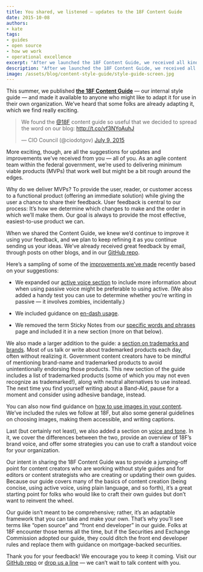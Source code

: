 ```yaml
---
title: You shared, we listened — updates to the 18F Content Guide
date: 2015-10-08
authors:
- kate
tags:
- guides
- open source
- how we work
- operational excellence
excerpt: "After we launched the 18F Content Guide, we received all kinds of suggestions for updates and improvements. Here's a sampling of some of the improvements we've made recently based on your suggestions."
description: "After we launched the 18F Content Guide, we received all kinds of suggestions for updates and improvements. Here's a sampling of some of the improvements we've made recently based on your suggestions."
image: /assets/blog/content-style-guide/style-guide-screen.jpg
---
```


This summer, we published [**the 18F Content
Guide**](https://pages.18f.gov/content-guide/) — our internal style
guide — and made it available to anyone who might like to adapt it for
use in their own organization. We’ve heard that some folks are already
adapting it, which we find really exciting.

<blockquote class="twitter-tweet" lang="en"><p lang="en"
dir="ltr">We found the <a href="https://twitter.com/18F">@18F</a>
content guide so useful that we decided to spread the word on our blog:
<a
href="http://t.co/vf3NYoAuhJ">http://t.co/vf3NYoAuhJ</a></p>&mdash;
CIO Council (@ciodotgov) <a
href="https://twitter.com/ciodotgov/status/619227441626775552">July 9,
2015</a></blockquote>
<script async src="//platform.twitter.com/widgets.js"
charset="utf-8"></script>

More exciting, though, are all the suggestions for updates and
improvements we’ve received from you — all of you. As an agile content
team within the federal government, we’re used to delivering minimum
viable products (MVPs) that work well but might be a bit rough around
the edges.

Why do we deliver MVPs? To provide the user, reader, or customer access
to a functional product (offering an immediate solution) while giving
the user a chance to share their feedback. User feedback is central to
our process: It’s how we determine which changes to make and the order
in which we’ll make them. Our goal is always to provide the most
effective, easiest-to-use product we can.

When we shared the Content Guide, we knew we’d continue to improve it
using your feedback, and we plan to keep refining it as you continue
sending us your ideas. We’ve already received great feedback by email,
through posts on other blogs, and in our [GitHub
repo](https://github.com/18F/content-guide/issues?utf8=%E2%9C%93&q=is%3Aissue+).

Here’s a sampling of some of the [improvements we’ve
made](https://github.com/18F/content-guide/pulls?q=is%3Apr+is%3Aclosed)
recently based on your suggestions:

-   We expanded our [active voice section](https://pages.18f.gov/content-guide/active-voice/) to include more information about when using passive voice might be preferable to using active. (We also added a handy test you can use to determine whether you’re writing in passive — it involves zombies, incidentally.)

-   We included guidance on [en-dash usage](https://www.google.com/url?q=https%3A%2F%2Fpages.18f.gov%2Fcontent-guide%2Fpunctuation%2F&sa=D&sntz=1&usg=AFQjCNFuFuNbLHPqLgdtNJOyESPRDlwq9g).

-   We removed the term Sticky Notes from our [specific words and phrases](https://pages.18f.gov/content-guide/specific-words-and-phrases/) page and included it in a new section (more on that below).

We also made a larger addition to the guide: a [section on trademarks
and
brands](https://pages.18f.gov/content-guide/trademarks-and-brands/).
Most of us talk or write about trademarked products each day, often
without realizing it. Government content creators have to be mindful of
mentioning brand-name and trademarked products to avoid unintentionally
endorsing those products. This new section of the guide includes a list
of trademarked products (some of which you may not even recognize as
trademarked!), along with neutral alternatives to use instead. The next
time you find yourself writing about a Band-Aid, pause for a moment and
consider using adhesive bandage, instead.

You can also now find guidance on [how to use images in your
content](https://pages.18f.gov/content-guide/images/). We’ve included
the rules we follow at 18F, but also some general guidelines on choosing
images, making them accessible, and writing captions.

Last (but certainly not least), we also added a section on [voice and
tone](https://pages.18f.gov/content-guide/voice-and-tone/). In it, we cover the differences between the two, provide an
overview of 18F’s brand voice, and offer some strategies you can use to
craft a standout voice for your organization.

Our intent in sharing the 18F Content Guide was to provide a jumping-off
point for content creators who are working without style guides and for
editors or content strategists who are creating or updating their own
guides. Because our guide covers many of the basics of content creation
(being concise, using active voice, using plain language, and so forth),
it’s a great starting point for folks who would like to craft their own
guides but don’t want to reinvent the wheel.

Our guide isn’t meant to be comprehensive; rather, it’s an adaptable
framework that you can take and make your own. That’s why you’ll see
terms like “open source” and “front end developer” in our guide. Folks
at 18F encounter those terms all the time, but if the Securities and
Exchange Commission adopted our guide, they could ditch the front end
developer rules and replace them with guidance on mortgage-backed
securities.

Thank you for your feedback! We encourage you to keep it coming. Visit
our [GitHub repo](https://github.com/18F/content-guide) or [drop us a
line](mailto:18f@gsa.gov) — we can’t wait to talk content with you.
